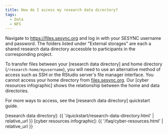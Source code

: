 ```yaml
---
title: How do I access my research data directory?
tags:
  - Data
  - NFS
---
```


Navigate to <https://files.sesync.org> and log in with your SESYNC username and
password. The folders listed under "External storages" are each a shared
research data directory accessble to participants in the corresponding project.

To transfer files between your [research data directory] and home directory (`/research-home/myusername`),
you will need to use an alternative method of access such as SSH 
or the RStudio server's file manager interface. 
You cannot access your home directory from [files.sesync.org](https://files.sesync.org).
Our [cyber resources infographic] shows the relationship between the home and data directories.

For more ways to access, see the [research data directory] quickstart guide.

[research data directory]: {{ '/quickstart/research-data-directory.html' | relative_url }}
[cyber resources infographic]: {{ '/faq/cyber-resources.html' | relative_url }}